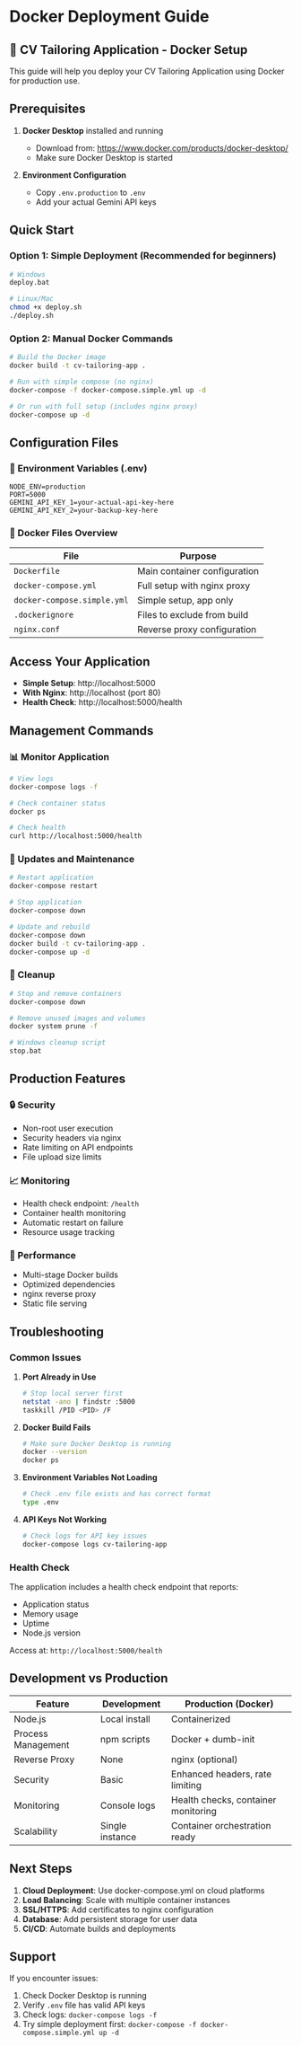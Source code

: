 # Docker Deployment Guide

## 🐳 CV Tailoring Application - Docker Setup

This guide will help you deploy your CV Tailoring Application using Docker for production use.

## Prerequisites

1. **Docker Desktop** installed and running
   - Download from: https://www.docker.com/products/docker-desktop/
   - Make sure Docker Desktop is started

2. **Environment Configuration**
   - Copy `.env.production` to `.env`
   - Add your actual Gemini API keys

## Quick Start

### Option 1: Simple Deployment (Recommended for beginners)
```bash
# Windows
deploy.bat

# Linux/Mac
chmod +x deploy.sh
./deploy.sh
```

### Option 2: Manual Docker Commands

```bash
# Build the Docker image
docker build -t cv-tailoring-app .

# Run with simple compose (no nginx)
docker-compose -f docker-compose.simple.yml up -d

# Or run with full setup (includes nginx proxy)
docker-compose up -d
```

## Configuration Files

### 🔧 Environment Variables (.env)
```env
NODE_ENV=production
PORT=5000
GEMINI_API_KEY_1=your-actual-api-key-here
GEMINI_API_KEY_2=your-backup-key-here
```

### 📁 Docker Files Overview

| File | Purpose |
|------|---------|
| `Dockerfile` | Main container configuration |
| `docker-compose.yml` | Full setup with nginx proxy |
| `docker-compose.simple.yml` | Simple setup, app only |
| `.dockerignore` | Files to exclude from build |
| `nginx.conf` | Reverse proxy configuration |

## Access Your Application

- **Simple Setup**: http://localhost:5000
- **With Nginx**: http://localhost (port 80)
- **Health Check**: http://localhost:5000/health

## Management Commands

### 📊 Monitor Application
```bash
# View logs
docker-compose logs -f

# Check container status
docker ps

# Check health
curl http://localhost:5000/health
```

### 🔄 Updates and Maintenance
```bash
# Restart application
docker-compose restart

# Stop application
docker-compose down

# Update and rebuild
docker-compose down
docker build -t cv-tailoring-app .
docker-compose up -d
```

### 🧹 Cleanup
```bash
# Stop and remove containers
docker-compose down

# Remove unused images and volumes
docker system prune -f

# Windows cleanup script
stop.bat
```

## Production Features

### 🔒 Security
- Non-root user execution
- Security headers via nginx
- Rate limiting on API endpoints
- File upload size limits

### 📈 Monitoring
- Health check endpoint: `/health`
- Container health monitoring
- Automatic restart on failure
- Resource usage tracking

### 🚀 Performance
- Multi-stage Docker builds
- Optimized dependencies
- nginx reverse proxy
- Static file serving

## Troubleshooting

### Common Issues

1. **Port Already in Use**
   ```bash
   # Stop local server first
   netstat -ano | findstr :5000
   taskkill /PID <PID> /F
   ```

2. **Docker Build Fails**
   ```bash
   # Make sure Docker Desktop is running
   docker --version
   docker ps
   ```

3. **Environment Variables Not Loading**
   ```bash
   # Check .env file exists and has correct format
   type .env
   ```

4. **API Keys Not Working**
   ```bash
   # Check logs for API key issues
   docker-compose logs cv-tailoring-app
   ```

### Health Check
The application includes a health check endpoint that reports:
- Application status
- Memory usage
- Uptime
- Node.js version

Access at: `http://localhost:5000/health`

## Development vs Production

| Feature | Development | Production (Docker) |
|---------|-------------|---------------------|
| Node.js | Local install | Containerized |
| Process Management | npm scripts | Docker + dumb-init |
| Reverse Proxy | None | nginx (optional) |
| Security | Basic | Enhanced headers, rate limiting |
| Monitoring | Console logs | Health checks, container monitoring |
| Scalability | Single instance | Container orchestration ready |

## Next Steps

1. **Cloud Deployment**: Use docker-compose.yml on cloud platforms
2. **Load Balancing**: Scale with multiple container instances
3. **SSL/HTTPS**: Add certificates to nginx configuration
4. **Database**: Add persistent storage for user data
5. **CI/CD**: Automate builds and deployments

## Support

If you encounter issues:
1. Check Docker Desktop is running
2. Verify `.env` file has valid API keys
3. Check logs: `docker-compose logs -f`
4. Try simple deployment first: `docker-compose -f docker-compose.simple.yml up -d`
